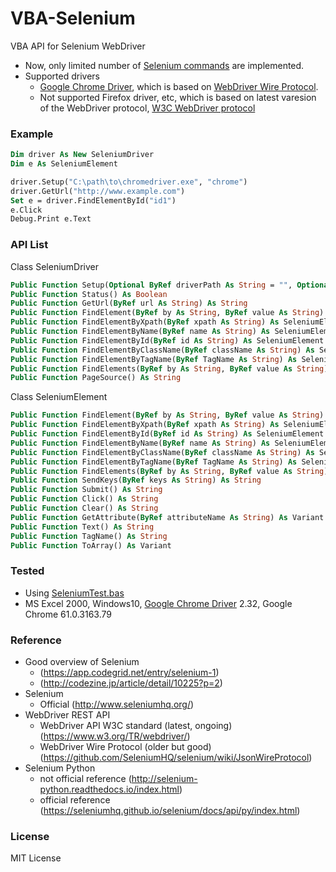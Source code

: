 # VBA-Selenium

VBA API for Selenium WebDriver

* Now, only limited number of [Selenium commands](https://github.com/SeleniumHQ/selenium/wiki/JsonWireProtocol#command-reference) are implemented.
* Supported drivers
  * [Google Chrome Driver](http://www.seleniumhq.org/download/), which is based on [WebDriver Wire Protocol](https://github.com/SeleniumHQ/selenium/wiki/JsonWireProtocol). 
  * Not supported Firefox driver, etc, which is based on latest varesion of the WebDriver protocol, [W3C WebDriver protocol](https://www.w3.org/TR/webdriver/)

### Example

```vb
Dim driver As New SeleniumDriver
Dim e As SeleniumElement

driver.Setup("C:\path\to\chromedriver.exe", "chrome")
driver.GetUrl("http://www.example.com")
Set e = driver.FindElementById("id1")
e.Click
Debug.Print e.Text
```
### API List

Class SeleniumDriver

```vb
Public Function Setup(Optional ByRef driverPath As String = "", Optional browser As String = "chrome") As String
Public Function Status() As Boolean
Public Function GetUrl(ByRef url As String) As String
Public Function FindElement(ByRef by As String, ByRef value As String) As SeleniumElement
Public Function FindElementByXpath(ByRef xpath As String) As SeleniumElement
Public Function FindElementByName(ByRef name As String) As SeleniumElement
Public Function FindElementById(ByRef id As String) As SeleniumElement
Public Function FindElementByClassName(ByRef className As String) As SeleniumElement
Public Function FindElementByTagName(ByRef TagName As String) As SeleniumElement
Public Function FindElements(ByRef by As String, ByRef value As String) As Variant
Public Function PageSource() As String
```

Class SeleniumElement

```vb
Public Function FindElement(ByRef by As String, ByRef value As String) As SeleniumElement
Public Function FindElementByXpath(ByRef xpath As String) As SeleniumElement
Public Function FindElementById(ByRef id As String) As SeleniumElement
Public Function FindElementByName(ByRef name As String) As SeleniumElement
Public Function FindElementByClassName(ByRef className As String) As SeleniumElement
Public Function FindElementByTagName(ByRef TagName As String) As SeleniumElement
Public Function FindElements(ByRef by As String, ByRef value As String) As Variant
Public Function SendKeys(ByRef keys As String) As String
Public Function Submit() As String
Public Function Click() As String
Public Function Clear() As String
Public Function GetAttribute(ByRef attributeName As String) As Variant
Public Function Text() As String
Public Function TagName() As String
Public Function ToArray() As Variant
```

### Tested

* Using [SeleniumTest.bas](/SeleniumTest.bas)
* MS Excel 2000, Windows10, [Google Chrome Driver](http://www.seleniumhq.org/download/) 2.32, Google Chrome 61.0.3163.79

### Reference

* Good overview of Selenium
    * (https://app.codegrid.net/entry/selenium-1)
    * (http://codezine.jp/article/detail/10225?p=2)
* Selenium
    * Official (http://www.seleniumhq.org/)
* WebDriver REST API
    * WebDriver API W3C standard (latest, ongoing) (https://www.w3.org/TR/webdriver/)
    * WebDriver Wire Protocol (older but good) (https://github.com/SeleniumHQ/selenium/wiki/JsonWireProtocol)
* Selenium Python
    * not official reference (http://selenium-python.readthedocs.io/index.html)
    * official reference (https://seleniumhq.github.io/selenium/docs/api/py/index.html)

### License

MIT License
